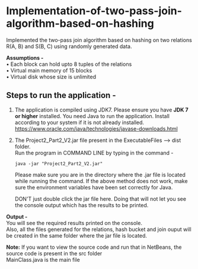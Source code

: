 # Implementation-of-two-pass-join-algorithm-based-on-hashing

Implemented the two-pass join algorithm based on hashing on two relations R(A, B) and S(B, C) using randomly generated data.


**Assumptions -**  
•  Each block can hold upto 8 tuples of the relations  
•  Virtual main memory of 15 blocks  
•  Virtual disk whose size is unlimited  


## Steps to run the application - ##

 1. The application is compiled using JDK7. Please ensure you have **JDK 7 or higher** installed. You need Java to run the application. Install according to your system if it is not already installed.  
  https://www.oracle.com/java/technologies/javase-downloads.html
  
 2. The Project2_Part2_V2.jar file present in the ExecutableFiles --> dist folder.   
    Run the program in COMMAND LINE by typing in the command -  
     ```
    java -jar "Project2_Part2_V2.jar"  
     ```  
    Please make sure you are in the directory where the .jar file is located while running the command.
    If the above method does not work, make sure the environment variables have been set correctly for Java.  
    
    DON'T just double click the jar file here. Doing that will not let you see the console output which has the results to be printed.

**Output -**   
You will see the required results printed on the console.  
Also, all the files generated for the relations, hash bucket and join ouput will be created in the same folder where the jar file is located.  

**Note:** If you want to view the source code and run that in NetBeans, the source code is present in the src folder   
MainClass.java is the main file
